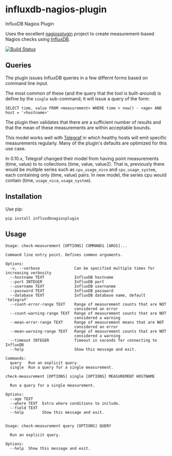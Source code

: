 # influxdb-nagios-plugin

InfluxDB Nagios Plugin

Uses the excellent [nagiosplugin](https://pythonhosted.org/nagiosplugin/) project to create
measurement-based Nagios checks using [InfluxDB](https://influxdb.com/).

[![Build Status](https://travis-ci.org/locationlabs/influxdb-nagios-plugin.png)](https://travis-ci.org/locationlabs/influxdb-nagios-plugin)

## Queries

The plugin issues InfluxDB queries in a few differnt forms based on command line input.

The most common of these (and the query that the tool is built-around) is define by the
`single` sub-command; it will issue a query of the form:

    SELECT time, value FROM <measurement> WHERE time > now() - <age> AND host = '<hostname>'

The plugin then validates that there are a sufficient number of results and that the mean of
these measurements are within acceptable bounds.

This model works well with [Telegraf](https://github.com/influxdb/telegraf) in which healthy
hosts will emit specific measurements regularly. Many of the plugin's defaults are optimized
for this use case.

In 0.10.x, Telegraf changed their model from having point measurements (time, value) to
to collections (time, value, value2).  That is, previously there would be mulitple series such as
`cpu_usage_nice` and `cpu_usage_system`, each containing only (time, value) pairs.  In new
model, the series cpu would contain (time, `usage_nice`, `usage_system`).

## Installation

Use pip:

    pip install influxdbnagiosplugin


## Usage

	Usage: check-measurement [OPTIONS] COMMAND1 [ARGS]...

	Command line entry point. Defines common arguments.

	Options:
	  -v, --verbose               Can be specified multiple times for increasing verbosity
	  --hostname TEXT             InfluxDB hostname
	  --port INTEGER              InfluxDB port
	  --username TEXT             InfluxDB usernanme
	  --password TEXT             InfluxDB password
	  --database TEXT             InfluxDB database name, default 'telegraf'
	  --count-error-range TEXT    Range of measurement counts that are NOT
								  considered an error
	  --count-warning-range TEXT  Range of measurement counts that are NOT
								  considered a warning
	  --mean-error-range TEXT     Range of measurement means that are NOT
								  considered an error
	  --mean-warning-range TEXT   Range of measurement counts that are NOT
								  considered a warning
	  --timeout INTEGER           Timeout in seconds for connecting to InfluxDB
	  --help                      Show this message and exit.

	Commands:
	  query   Run an explicit query.
	  single  Run a query for a single measurement.

	check-measurement [OPTIONS] single [OPTIONS] MEASUREMENT HOSTNAME

	  Run a query for a single measurement.

	Options:
	  --age TEXT
	  --where TEXT  Extra where conditions to include.
	  --field TEXT
	  --help        Show this message and exit.


	Usage: check-measurement query [OPTIONS] QUERY

	  Run an explicit query.

	Options:
	  --help  Show this message and exit.
